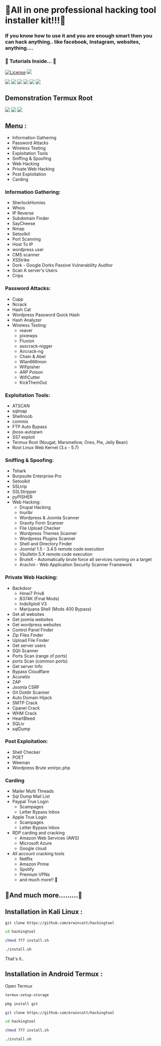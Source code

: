 # 🎄All in one professional hacking tool installer kit!!!🎄

### If you know how to use it and you are enough smart then you can hack anything.. like facebook, Instagram, websites, anything....

### 🎉 Tutorials Inside... 🎉

[![License](https://img.shields.io/badge/license-MIT-green.svg)](LICENSE)
[![](https://img.shields.io/badge/codefactor-A+-green.svg)]()

[![](https://img.shields.io/badge/sponsor-NASA-blue.svg)](https://nasa.gov)
[![](https://img.shields.io/badge/sponsor-IBM-blue.svg)]()
[![](https://img.shields.io/badge/sponsor-Google-lime.svg)](https://google.com)
[![](https://img.shields.io/badge/sponsor-ExploitDB-yellow.svg)]()
[![](https://img.shields.io/badge/sponsor-ZoneH-red.svg)]()
[![](https://img.shields.io/badge/sponsor-DefacerID-red.svg)]()

## Demonstration Termux Root
[![](IMG_20200509_154219.jpg)]()
[![](IMG_20200509_154206.jpg)]()
[![](IMG_20200509_154153.jpg)]()

## Menu :
+ Information Gathering
+ Password Attacks
+ Wireless Testing
+ Exploitation Tools
+ Sniffing & Spoofing
+ Web Hacking
+ Private Web Hacking
+ Post Exploitation
+ Carding

### Information Gathering:
+ SherlockHomies
+ Whois
+ IP Reverse
+ Subdomain Finder
+ SayCheese
+ Nmap
+ Setoolkit
+ Port Scanning
+ Host To IP
+ wordpress user
+ CMS scanner
+ XSStrike
+ Dork - Google Dorks Passive Vulnerability Auditor
+ Scan A server's Users
+ Crips

### Password Attacks:
+ Cupp
+ Ncrack
+ Hash Cat
+ Wordpress Password Quick Hash
+ Hash Analyzer
+ Wireless Testing:
  + reaver
  + pixiewps
  + Fluxion
  + asscrack-nigger
  + Aircrack-ng
  + Chain & Abel
  + Wlan666mon
  + Wifipisher
  + ARP Poison
  + WifiCutter
  + KickThemOut
### Exploitation Tools:
+ ATSCAN
+ sqlmap
+ Shellnoob
+ commix
+ FTP Auto Bypass
+ jboss-autopwn
+ SS7 exploit
+ Termux Root (Nougat, Marsmellow, Oreo, Pie, Jelly Bean)
+ Root Linux Web Kernel (3.x - 5.7)

### Sniffing & Spoofing:
+ Tshark
+ Burpsuite Enterprise Pro
+ Setoolkit
+ SSLtrip
+ SSLStripper
+ pyPISHER
+ Web Hacking:
  + Drupal Hacking
  + Inurlbr
  + Wordpress & Joomla Scanner
  + Gravity Form Scanner
  + File Upload Checker
  + Wordpress Themes Scanner
  + Wordpress Plugins Scanner
  + Shell and Directory Finder
  + Joomla! 1.5 - 3.4.5 remote code execution
  + Vbulletin 5.X remote code execution
  + BruteX - Automatically brute force all services running on a target
  + Arachni - Web Application Security Scanner Framework

### Private Web Hacking:
+ Backdoor
  + Hmei7 Priv8
  + B374K (Final Mods)
  + IndoXploit V3
  + Marijuana Shell (Mods 400 Bypass)
+ Get all websites
+ Get joomla websites
+ Get wordpress websites
+ Control Panel Finder
+ Zip Files Finder
+ Upload File Finder
+ Get server users
+ SQli Scanner
+ Ports Scan (range of ports)
+ ports Scan (common ports)
+ Get server Info
+ Bypass Cloudflare
+ Acunetix
+ ZAP
+ Joomla CSRF
+ Git Dotdir Scanner
+ Auto Domain Hijack
+ SMTP Crack
+ Cpanel Crack
+ WHM Crack
+ HeartBleed
+ SQLiv
+ sqlDump

### Post Exploitation:
+ Shell Checker
+ POET
+ Weeman
+ Wordpress Brute xmlrpc.php

### Carding
* Mailer Multi Threads
* Sql Dump Mail List
* Paypal True Login
  * Scampages
  * Letter Bypass Inbox
* Apple True Login
  * Scampages
  * Letter Bypass Inbox
* RDP carding and cracking
  * Amazon Web Services (AWS)
  * Microsoft Azure
  * Google cloud
* All account cracking tools
  * Netflix
  * Amazon Prime
  * Spotify
  * Premium VPNs
  * and much more!! 🤑


## 🎁And much more.........🎁


## Installation in Kali Linux :

```
git clone https://github.com/erwincatt/hackingtool
```

```sh
cd hackingtool
```

```sh
chmod 777 install.sh
```

```sh
./install.sh
```

That's it..

## Installation in Android Termux :
Open Termux

```sh
termux-setup-storage
```

```sh
pkg install git
```
```sh
git clone https://github.com/erwincatt/hackingtool
```

```sh
cd hackingtool
```

```sh
chmod 777 install.sh
```

```sh
./install.sh
```
